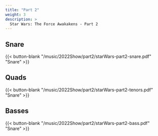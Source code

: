 ```yaml
---
title: "Part 2"
weight: 3
description: >
  Star Wars: The Force Awakakens - Part 2
---
```


## Snare

{{< button-blank "/music/2022Show/part2/starWars-part2-snare.pdf" "Snare" >}}


## Quads

{{< button-blank "/music/2022Show/part2/starWars-part2-tenors.pdf" "Snare" >}}

## Basses

{{< button-blank "/music/2022Show/part2/starWars-part2-bass.pdf" "Snare" >}}